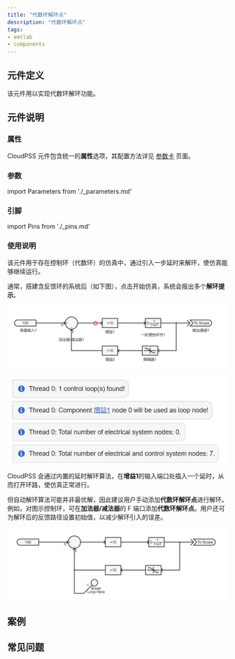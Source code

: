 ```yaml
---
title: "代数环解环点"
description: "代数环解环点"
tags:
- emtlab
- components
---
```


## 元件定义

该元件用以实现代数环解环功能。

## 元件说明

### 属性

CloudPSS 元件包含统一的**属性**选项，其配置方法详见 [参数卡](docs/documents/software/10-xstudio/20-simstudio/40-workbench/20-function-zone/30-design-tab/30-param-panel/index.md) 页面。

### 参数

import Parameters from './_parameters.md'

<Parameters/>

### 引脚

import Pins from './_pins.md'

<Pins/>

### 使用说明

该元件用于存在控制环（代数环）的仿真中，通过引入一步延时来解环，使仿真能够继续运行。 

通常，搭建含反馈环的系统后（如下图），点击开始仿真，系统会报出多个**解环提示**。

![带环系统](./loop-case.png)

![解环提示](./loop-log.png)

CloudPSS 会通过内置的延时解环算法，在**增益1**的输入端口处插入一个延时，从而打开环路，使仿真正常进行。

但自动解环算法可能并非最优解，因此建议用户手动添加**代数环解环点**进行解环。例如，对图示控制环，可在**加法器/减法器**的 F 端口添加**代数环解环点**。用户还可为解环后的反馈路径设置初始值，以减少解环引入的误差。

![带环系统解环](./break-loop.png)

## 案例

## 常见问题
